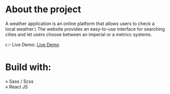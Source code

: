 # About the project

A weather application is an online platform that allows users to check a local weather.\ The website provides an easy-to-use interface for searching cities and let users choose between an imperial or a metricc systems.

👉 Live Demo: [Live Demo](https://react-weather-jet-phi.vercel.app)

# Build with:
» Sass / Scss \
» React JS
